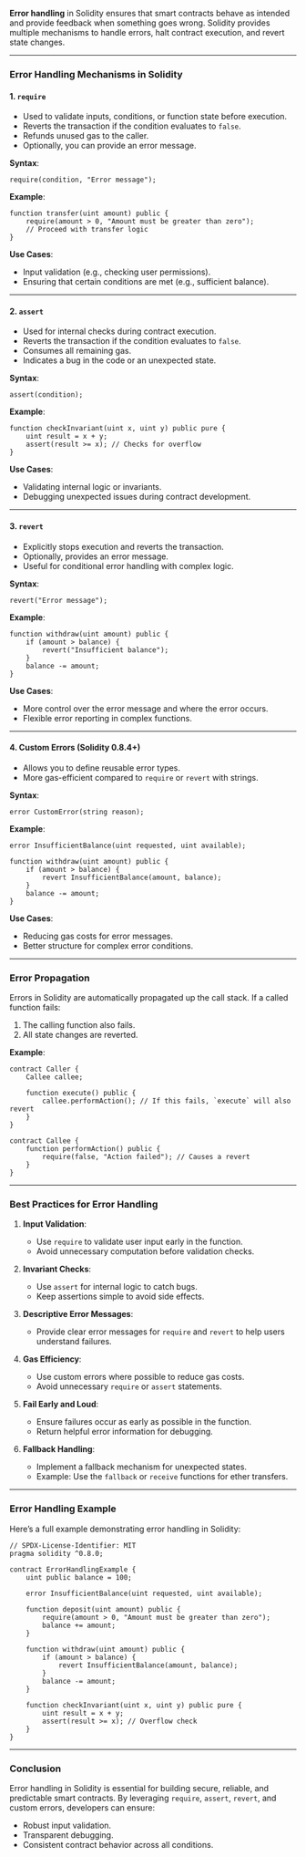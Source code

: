 **Error handling** in Solidity ensures that smart contracts behave as intended and provide feedback when something goes wrong. Solidity provides multiple mechanisms to handle errors, halt contract execution, and revert state changes.

---

### **Error Handling Mechanisms in Solidity**

#### 1. **`require`**

- Used to validate inputs, conditions, or function state before execution.
- Reverts the transaction if the condition evaluates to `false`.
- Refunds unused gas to the caller.
- Optionally, you can provide an error message.

**Syntax**:

```solidity
require(condition, "Error message");
```

**Example**:

```solidity
function transfer(uint amount) public {
    require(amount > 0, "Amount must be greater than zero");
    // Proceed with transfer logic
}
```

**Use Cases**:

- Input validation (e.g., checking user permissions).
- Ensuring that certain conditions are met (e.g., sufficient balance).

---

#### 2. **`assert`**

- Used for internal checks during contract execution.
- Reverts the transaction if the condition evaluates to `false`.
- Consumes all remaining gas.
- Indicates a bug in the code or an unexpected state.

**Syntax**:

```solidity
assert(condition);
```

**Example**:

```solidity
function checkInvariant(uint x, uint y) public pure {
    uint result = x + y;
    assert(result >= x); // Checks for overflow
}
```

**Use Cases**:

- Validating internal logic or invariants.
- Debugging unexpected issues during contract development.

---

#### 3. **`revert`**

- Explicitly stops execution and reverts the transaction.
- Optionally, provides an error message.
- Useful for conditional error handling with complex logic.

**Syntax**:

```solidity
revert("Error message");
```

**Example**:

```solidity
function withdraw(uint amount) public {
    if (amount > balance) {
        revert("Insufficient balance");
    }
    balance -= amount;
}
```

**Use Cases**:

- More control over the error message and where the error occurs.
- Flexible error reporting in complex functions.

---

#### 4. **Custom Errors (Solidity 0.8.4+)**

- Allows you to define reusable error types.
- More gas-efficient compared to `require` or `revert` with strings.

**Syntax**:

```solidity
error CustomError(string reason);
```

**Example**:

```solidity
error InsufficientBalance(uint requested, uint available);

function withdraw(uint amount) public {
    if (amount > balance) {
        revert InsufficientBalance(amount, balance);
    }
    balance -= amount;
}
```

**Use Cases**:

- Reducing gas costs for error messages.
- Better structure for complex error conditions.

---

### **Error Propagation**

Errors in Solidity are automatically propagated up the call stack. If a called function fails:

1. The calling function also fails.
2. All state changes are reverted.

**Example**:

```solidity
contract Caller {
    Callee callee;

    function execute() public {
        callee.performAction(); // If this fails, `execute` will also revert
    }
}

contract Callee {
    function performAction() public {
        require(false, "Action failed"); // Causes a revert
    }
}
```

---

### **Best Practices for Error Handling**

1. **Input Validation**:
    
    - Use `require` to validate user input early in the function.
    - Avoid unnecessary computation before validation checks.
2. **Invariant Checks**:
    
    - Use `assert` for internal logic to catch bugs.
    - Keep assertions simple to avoid side effects.
3. **Descriptive Error Messages**:
    
    - Provide clear error messages for `require` and `revert` to help users understand failures.
4. **Gas Efficiency**:
    
    - Use custom errors where possible to reduce gas costs.
    - Avoid unnecessary `require` or `assert` statements.
5. **Fail Early and Loud**:
    
    - Ensure failures occur as early as possible in the function.
    - Return helpful error information for debugging.
6. **Fallback Handling**:
    
    - Implement a fallback mechanism for unexpected states.
    - Example: Use the `fallback` or `receive` functions for ether transfers.

---

### **Error Handling Example**

Here’s a full example demonstrating error handling in Solidity:

```solidity
// SPDX-License-Identifier: MIT
pragma solidity ^0.8.0;

contract ErrorHandlingExample {
    uint public balance = 100;

    error InsufficientBalance(uint requested, uint available);

    function deposit(uint amount) public {
        require(amount > 0, "Amount must be greater than zero");
        balance += amount;
    }

    function withdraw(uint amount) public {
        if (amount > balance) {
            revert InsufficientBalance(amount, balance);
        }
        balance -= amount;
    }

    function checkInvariant(uint x, uint y) public pure {
        uint result = x + y;
        assert(result >= x); // Overflow check
    }
}
```

---

### **Conclusion**

Error handling in Solidity is essential for building secure, reliable, and predictable smart contracts. By leveraging `require`, `assert`, `revert`, and custom errors, developers can ensure:

- Robust input validation.
- Transparent debugging.
- Consistent contract behavior across all conditions.